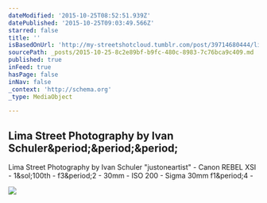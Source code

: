 ```yaml
---
dateModified: '2015-10-25T08:52:51.939Z'
datePublished: '2015-10-25T09:03:49.566Z'
starred: false
title: ''
isBasedOnUrl: 'http://my-streetshotcloud.tumblr.com/post/39714680444/lima-street-photography-by-ivan-schuler'
sourcePath: _posts/2015-10-25-8c2e89bf-b9fc-480c-8983-7c76bca9c409.md
published: true
inFeed: true
hasPage: false
inNav: false
_context: 'http://schema.org'
_type: MediaObject

---
```

<article style=""><h1>Lima Street Photography by Ivan Schuler&amp;period;&amp;period;&amp;period;</h1><p>Lima Street Photography by Ivan Schuler "justoneartist" - Canon REBEL XSI - 1&amp;sol;100th - f3&amp;period;2 - 30mm - ISO 200 - Sigma 30mm f1&amp;period;4 -</p><img src="http://40.media.tumblr.com/9176d67548ce4595fe78332e581ee029/tumblr_mg4w3j6hpF1rzlmeco1_500.jpg" /></article>